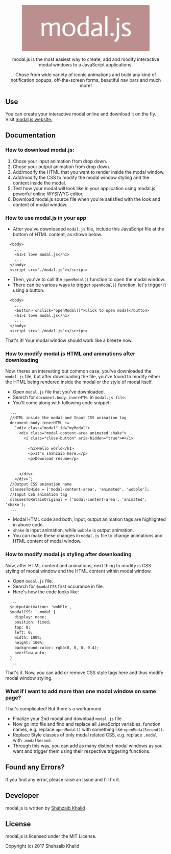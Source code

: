 <p align="center">
  <a href="https://shahzaibkhalid.github.io/modaljs">
    <img alt="modal.js" src="https://raw.githubusercontent.com/shahzaibkhalid/modaljs/master/images/modaljs.png" width="400"/>
  </a>
</p>

<p align="center">
modal.js is the most easiest way to create, add and modify interactive modal windows to a JavaScript applications.
</p>
<p align="center">
Chose from wide variety of iconic animations and build any kind of
notification popups, off-the-screen forms, beautiful nav bars and much
more!
</p>

## Use

You can create your interactive modal online and download it on the fly. Visit [modal.js website.](https://shahzaibkhalid.github.io/modaljs)

## Documentation

### How to download modal.js:

1.  Chose your input animation from drop down.
2.  Chose your output animation from drop down.
3.  Add/modify the HTML that you want to render inside the modal window.
4.  Add/modify the CSS to modify the modal window styling and the
    content inside the modal.
5.  Test how your modal will look like in your application using modal.js
    powerful online WYSIWYG editor.
6.  Download modal.js source file when you're satisfied with the look
    and content of modal window.

### How to use modal.js in your app

-   After you've downloaded `modal.js` file, include this JavaScript
    file at the bottom of HTML content, as shown below.

<!-- -->

      <body>
        ...
        <h1>I love modal.js</h1>
        ...
      </body>
      <script src="./modal.js"></script>
      

-   Then, you've to call the `openModal()` function to open the modal
    window.
-   There can be various ways to trigger `openModal()` function, let's
    trigger it using a button.

<!-- -->

      <body>
        ...
        <button> onclick="openModal()">Click to open modal</button>
        <h1>I love modal.js</h1>
        ...
      </body>
      <script src="./modal.js"></script>
      

That's it! Your modal window should work like a breeze now.

### How to modify modal.js HTML and animations after downloading

Now, theres an interesting but common case, you've downloaded the
`modal.js` file, but after downloading the file, you've found to modify
either the HTML being rendered inside the modal or the style of modal
itself.

-   Open `modal.js` file that you've downloaded.
-   Search for `document.body.innerHTML` in `modal.js file.`
-   You'll come along with following code snippet:

<!-- -->

      ...
      //HTML inside the modal and Input CSS animation tag
      document.body.innerHTML += 
        `<div class="modal" id="myModal">
          <div class="modal-content-area animated shake">
            <i class="close-button" aria-hidden="true">✖</i>
            
              <h1>Hello world</h1>
              <p>It's shahzaib here.</p>
              <p>Download resume</p>
            
            
          </div>
        </div>`;
      //Output CSS animation name              
      classesToHide = ['modal-content-area', 'animated', 'wobble'];
      //Input CSS animation tag
      classesToRetainOriginal = ['modal-content-area', 'animated', 'shake'];
      ...
      

-   Modal HTML code and both, input, output animation tags are
    highlighted in above code.
-   `shake` is input animation, while `wobble` is output animation.
-   You can make these changes in `modal.js` file to change animations
    and HTML content of modal window.

### How to modify modal.js styling after downloading

Now, after HTML content and animations, next thing to modify is CSS
styling of modal window and the HTML content within modal window.

-   Open `modal.js` file.
-   Search for `$modalCSS` first occurance in file.
-   Here's how the code looks like:

<!-- -->

      ...
      $outputAnimation: 'wobble',
      $modalCSS: `.modal {
        display: none;
        position: fixed;
        top: 0;
        left: 0;
        width: 100%;
        height: 100%;
        background-color: rgba(0, 0, 0, 0.4);
        overflow:auto;
      }
      ...
      

That's it. Now, you can add or remove CSS style tags here and thus
modify modal window styling.

### What if I want to add more than one modal window on same page?

That's complicated! But there's a workaround.

-   Finalize your 2nd modal and download `modal.js` file.
-   Now go into file and find and replace all JavaScript variables,
    function names, e.g. replace `openModal()` with something like
    `openModalSecond()`.
-   Replace Style classes of only modal related CSS, e.g. replace
    `.modal` with `.modalSecond`.
-   Through this way, you can add as many distinct modal windows as you
    want and trigger them using their respective triggering functions.

## Found any Errors?

If you find any error, please raise an Issue and I'll fix it.

## Developer

modal.js is written by [Shahzaib Khalid](shahzaibkhalid.com)

## License

modal.js is licensed under the MIT License.

Copyright (c) 2017 Shahzaib Khalid
